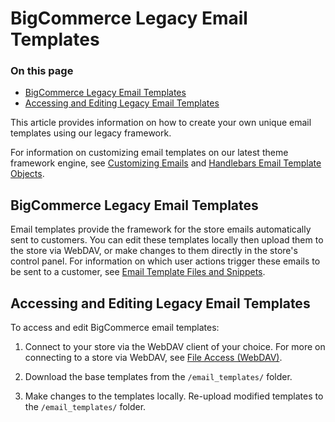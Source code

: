 # BigCommerce Legacy Email Templates

<div class="otp" id="no-index">

### On this page
- [BigCommerce Legacy Email Templates](#bigcommerce-legacy-email-templates)
- [Accessing and Editing Legacy Email Templates](#accessing-and-editing-legacy-email-templates)

</div>
This article provides information on how to create your own unique email templates using our legacy framework. 

<div class="HubBlock--callout">
<div class="CalloutBlock--info">
<div class="HubBlock-content">

For information on customizing email templates on our latest theme framework engine, see [Customizing Emails](https://support.bigcommerce.com/s/article/Customizing-Emails) and [Handlebars Email Template Objects](https://developer.bigcommerce.com/api-docs/store-management/email-templates/handlebars).

</div>
</div>
</div>

## BigCommerce Legacy Email Templates
Email templates provide the framework for the store emails automatically sent to customers. You can edit these templates locally then upload them to the store via WebDAV, or make changes to them directly in the store's control panel. For information on which user actions trigger these emails to be sent to a customer, see [Email Template Files and Snippets](https://support.bigcommerce.com/s/article/Customizing-Emails#template-files).

## Accessing and Editing Legacy Email Templates
To access and edit BigCommerce email templates: 

1. Connect to your store via the WebDAV client of your choice. For more on connecting to a store via WebDAV, see [File Access (WebDAV)](https://support.bigcommerce.com/s/article/File-Access-WebDAV). 

2. Download the base templates from the `/email_templates/` folder.
3. Make changes to the templates locally. Re-upload modified templates to the `/email_templates/` folder.
